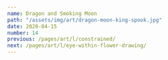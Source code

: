 ```yaml
---
name: Dragon and Smoking Moon
path: "/assets/img/art/dragon-moon-king-spook.jpg"
date: 2020-04-15
number: 14
previous: /pages/art/l/constrained/
next: /pages/art/l/eye-within-flower-drawing/
---
```

